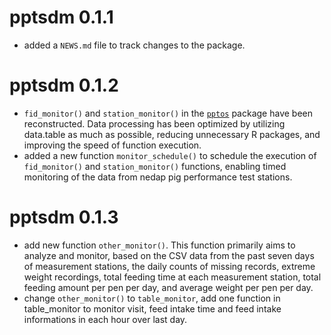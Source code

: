 # pptsdm 0.1.1

* added a `NEWS.md` file to track changes to the package.

# pptsdm 0.1.2

* `fid_monitor()` and `station_monitor()` in the [`pptos`](https://github.com/tony2015116/pptos) package have been reconstructed. Data processing has been optimized by utilizing data.table as much as possible, reducing unnecessary R packages, and improving the speed of function execution.
* added a new function `monitor_schedule()` to schedule the execution of `fid_monitor()` and `station_monitor()` functions, enabling timed monitoring of the data from nedap pig performance test stations.

# pptsdm 0.1.3

* add new function `other_monitor()`. This function primarily aims to analyze and monitor, based on the CSV data from the past seven days of measurement stations, the daily counts of missing records, extreme weight recordings, total feeding time at each measurement station, total feeding amount per pen per day, and average weight per pen per day.
* change `other_monitor()` to `table_monitor`, add one function in table_monitor to monitor visit, feed intake time and feed intake informations in each hour over last day.
